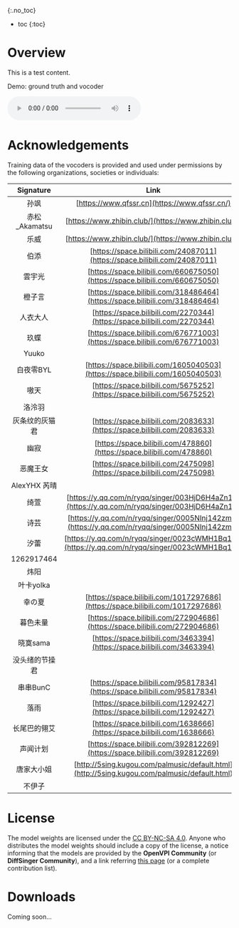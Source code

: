 

{:.no_toc}
* toc
{:toc}
# Overview

This is a test content.

Demo: ground truth and vocoder

<audio controls><source src="wavs/gt-vocoder.wav" type="audio/wav"></audio>

# Acknowledgements

Training data of the vocoders is provided and used under permissions by the following organizations, societies or individuals:

|   Signature    |                             Link                             |
| :------------: | :----------------------------------------------------------: |
|      孙飒      |        [https://www.qfssr.cn](https://www.qfssr.cn/)         |
| 赤松_Akamatsu  |     [https://www.zhibin.club/](https://www.zhibin.club/)     |
|      乐威      |     [https://www.zhibin.club/](https://www.zhibin.club/)     |
|      伯添      | [https://space.bilibili.com/24087011](https://space.bilibili.com/24087011) |
|     雲宇光     | [https://space.bilibili.com/660675050](https://space.bilibili.com/660675050) |
|     橙子言     | [https://space.bilibili.com/318486464](https://space.bilibili.com/318486464) |
|    人衣大人    | [https://space.bilibili.com/2270344](https://space.bilibili.com/2270344) |
|      玖蝶      | [https://space.bilibili.com/676771003](https://space.bilibili.com/676771003) |
|     Yuuko      |                                                              |
|   白夜零BYL    | [https://space.bilibili.com/1605040503](https://space.bilibili.com/1605040503) |
|      嗷天      | [https://space.bilibili.com/5675252](https://space.bilibili.com/5675252) |
|     洛泠羽     |                                                              |
| 灰条纹的灰猫君 | [https://space.bilibili.com/2083633](https://space.bilibili.com/2083633) |
|      幽寂      | [https://space.bilibili.com/478860](https://space.bilibili.com/478860) |
|    恶魔王女    | [https://space.bilibili.com/2475098](https://space.bilibili.com/2475098) |
|  AlexYHX 芮晴  |                                                              |
|      绮萱      | [https://y.qq.com/n/ryqq/singer/003HjD6H4aZn1K](https://y.qq.com/n/ryqq/singer/003HjD6H4aZn1K) |
|      诗芸      | [https://y.qq.com/n/ryqq/singer/0005NInj142zm0](https://y.qq.com/n/ryqq/singer/0005NInj142zm0) |
|      汐蕾      | [https://y.qq.com/n/ryqq/singer/0023cWMH1Bq1PJ](https://y.qq.com/n/ryqq/singer/0023cWMH1Bq1PJ) |
|   1262917464   |                                                              |
|      炜阳      |                                                              |
|   叶卡yolka    |                                                              |
|     幸の夏     | [https://space.bilibili.com/1017297686](https://space.bilibili.com/1017297686) |
|    暮色未量    | [https://space.bilibili.com/272904686](https://space.bilibili.com/272904686) |
|    晓寞sama    | [https://space.bilibili.com/3463394](https://space.bilibili.com/3463394) |
| 没头绪的节操君 |                                                              |
|    串串BunC    | [https://space.bilibili.com/95817834](https://space.bilibili.com/95817834) |
|      落雨      | [https://space.bilibili.com/1292427](https://space.bilibili.com/1292427) |
|  长尾巴的翎艾  | [https://space.bilibili.com/1638666](https://space.bilibili.com/1638666) |
|    声闻计划    | [https://space.bilibili.com/392812269](https://space.bilibili.com/392812269) |
|   唐家大小姐   | [http://5sing.kugou.com/palmusic/default.html](http://5sing.kugou.com/palmusic/default.html) |
|     不伊子     |                                                              |

# License

The model weights are licensed under the [CC BY-NC-SA 4.0](https://creativecommons.org/licenses/by-nc-sa/4.0/). Anyone who distributes the model weights should include a copy of the license, a notice informing that the models are provided by the **OpenVPI Community** (or **DiffSinger Community**), and a link referring [this page](https://openvpi.github.io/vocoders/) (or a complete contribution list).

# Downloads

Coming soon...
